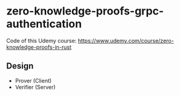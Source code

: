 # zero-knowledge-proofs-grpc-authentication
Code of this Udemy course:
https://www.udemy.com/course/zero-knowledge-proofs-in-rust

## Design

- Prover (Client)
- Verifier (Server)
